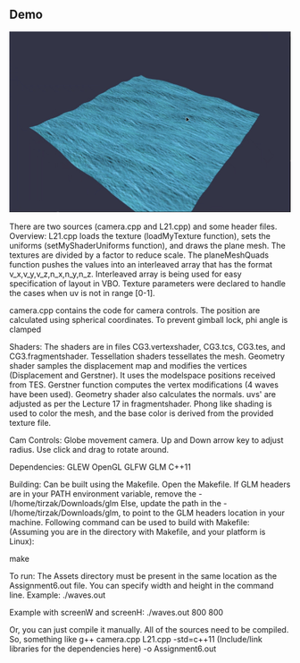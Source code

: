 ## Demo
![Image Description](./Assets/Front.jpg)


There are two sources (camera.cpp and L21.cpp) and some header files.
Overview:
L21.cpp loads the texture (loadMyTexture function), sets the uniforms (setMyShaderUniforms function), and draws the plane mesh. The textures are divided by a factor to reduce scale. 
The planeMeshQuads function pushes the values into an interleaved array
that has the format v_x,v_y,v_z,n_x,n_y,n_z. Interleaved array is being used for easy specification of layout in VBO.
Texture parameters were declared to handle the cases when uv is not in range [0-1].

camera.cpp contains the code for camera controls. The position are calculated using spherical coordinates. To prevent gimball lock, phi angle is clamped

Shaders: 
The shaders are in files CG3.vertexshader, CG3.tcs, CG3.tes, and CG3.fragmentshader. 
Tessellation shaders tessellates the mesh. Geometry shader samples the displacement map and modifies the vertices (Displacement and Gerstner). It uses the modelspace positions received from TES. Gerstner function computes the vertex modifications (4 waves have been used). 
Geometry shader also calculates the normals.
uvs' are adjusted as per the Lecture 17 in fragmentshader. Phong like shading is used to color the mesh, and the base color is derived from the provided texture file. 

Cam Controls:
Globe movement camera. Up and Down arrow key to adjust radius. Use click and drag to rotate around.

Dependencies:
GLEW 
OpenGL 
GLFW 
GLM
C++11

Building:
Can be built using the Makefile.
Open the Makefile. If GLM headers are in your PATH environment variable, remove the -I/home/tirzak/Downloads/glm
Else, update the path in the -I/home/tirzak/Downloads/glm, to point to the GLM headers location in your machine.
Following command can be used to build with Makefile: (Assuming you are in the directory with Makefile, and your platform is Linux):

make


To run:
The Assets directory must be present in the same location as the Assignment6.out file.
You can specify width and height in the command line.
Example:
./waves.out 

Example with screenW and screenH:
./waves.out 800 800

Or, you can just compile it manually. All of the sources need to be compiled. So, something like 
g++ camera.cpp L21.cpp -std=c++11 (Include/link libraries for the dependencies here) -o Assignment6.out
